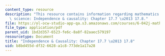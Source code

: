 ```yaml
---
content_type: resource
description: "This resource contains information regarding mathematics for computer\
  \ science: Independence & causality: Chapter 17.7 \u2013 17.8."
file: https://ol-ocw-studio-app-qa.s3.amazonaws.com/courses/6-042j-mathematics-for-computer-science-spring-2015/b8bd455ddf326628a1c8773de1a17a28_MIT6_042JS15_Session30.pdf
file_type: application/pdf
parent_uid: 1bd2d357-6523-fe6c-8a8f-82aaec579197
resourcetype: Document
title: "Independence & Causality: Chapter 17.7 \u2013 17.8"
uid: b8bd455d-df32-6628-a1c8-773de1a17a28
---
```

